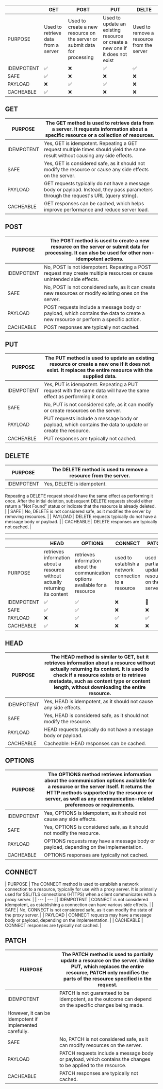 |            | GET                                 | POST                                                                      | PUT                                                                          | DELTE                                     |
| ---------- | ----------------------------------- | ------------------------------------------------------------------------- | ---------------------------------------------------------------------------- | ----------------------------------------- |
| PURPOSE    | Used to retrieve data from a server | Used to create a new resource on the server or submit data for processing | Used to update an existing resource or create a new one if it does not exist | Used to remove a resource from the server |
| IDEMPOTENT | ✅                                   | ❌                                                                         | ✅                                                                            | ✅                                         |
| SAFE       | ✅                                   | ❌                                                                         | ❌                                                                            | ❌                                         |
| PAYLOAD    | ❌                                   | ✅                                                                         | ✅                                                                            | ❌                                         |
| CACHEABLE  | ✅                                   | ❌                                                                         | ❌                                                                            | ❌                                         |

## GET

| PURPOSE | The GET method is used to retrieve data from a server. It requests information about a specific resource or a collection of resources. |
| --- | --- |
| IDEMPOTENT | Yes, GET is idempotent. Repeating a GET request multiple times should yield the same result without causing any side effects. |
| SAFE | Yes, GET is considered safe, as it should not modify the resource or cause any side effects on the server. |
| PAYLOAD | GET requests typically do not have a message body or payload. Instead, they pass parameters through the request's URL (query string). |
| CACHEABLE | GET responses can be cached, which helps improve performance and reduce server load. |

## POST

| PURPOSE | The POST method is used to create a new resource on the server or submit data for processing. It can also be used for other non-idempotent actions. |
| --- | --- |
| IDEMPOTENT | No, POST is not idempotent. Repeating a POST request may create multiple resources or cause unintended side effects. |
| SAFE | No, POST is not considered safe, as it can create new resources or modify existing ones on the server. |
| PAYLOAD | POST requests include a message body or payload, which contains the data to create a new resource or perform a specific action. |
| CACHEABLE | POST responses are typically not cached. |

## PUT

| PURPOSE | The PUT method is used to update an existing resource or create a new one if it does not exist. It replaces the entire resource with the supplied data. |
| --- | --- |
| IDEMPOTENT | Yes, PUT is idempotent. Repeating a PUT request with the same data will have the same effect as performing it once. |
| SAFE | No, PUT is not considered safe, as it can modify or create resources on the server. |
| PAYLOAD | PUT requests include a message body or payload, which contains the data to update or create the resource. |
| CACHEABLE | PUT responses are typically not cached. |

## DELETE

| PURPOSE | The DELETE method is used to remove a resource from the server. |
| --- | --- |
| IDEMPOTENT | Yes, DELETE is idempotent.
Repeating a DELETE request should have the same effect as performing it once.
After the initial deletion, subsequent DELETE requests should either return a "Not Found" status or indicate that the resource is already deleted. |
| SAFE | No, DELETE is not considered safe, as it modifies the server by removing resources. |
| PAYLOAD | DELETE requests typically do not have a message body or payload. |
| CACHEABLE | DELETE responses are typically not cached. |

---

|  | HEAD | OPTIONS | CONNECT | PATCH |
| --- | --- | --- | --- | --- |
| PURPOSE | retrieves information about a resource without actually returning its content | retrieves information about the communication options available for a resource | used to establish a network connection to a resource | used to partially update a resource on the server |
| IDEMPOTENT | ✅ | ✅ | ❌ | 🔶 |
| SAFE | ✅ | ✅ | ❌ | ❌ |
| PAYLOAD | ❌ | ✅ | ✅ | ✅ |
| CACHEABLE | ✅ | ❌ | ❌ | ❌ |

## HEAD

| PURPOSE | The HEAD method is similar to GET, but it retrieves information about a resource without actually returning its content. It is used to check if a resource exists or to retrieve metadata, such as content type or content length, without downloading the entire resource. |
| --- | --- |
| IDEMPOTENT | Yes, HEAD is idempotent, as it should not cause any side effects. |
| SAFE | Yes, HEAD is considered safe, as it should not modify the resource. |
| PAYLOAD | HEAD requests typically do not have a message body or payload. |
| CACHEABLE | Cacheable: HEAD responses can be cached. |

## OPTIONS

| PURPOSE | The OPTIONS method retrieves information about the communication options available for a resource or the server itself. It returns the HTTP methods supported by the resource or server, as well as any communication-related preferences or requirements. |
| --- | --- |
| IDEMPOTENT | Yes, OPTIONS is idempotent, as it should not cause any side effects. |
| SAFE | Yes, OPTIONS is considered safe, as it should not modify the resource. |
| PAYLOAD | OPTIONS requests may have a message body or payload, depending on the implementation. |
| CACHEABLE | OPTIONS responses are typically not cached. |

## CONNECT

| PURPOSE | The CONNECT method is used to establish a network connection to a resource, typically for use with a proxy server.
It is primarily used for SSL/TLS connections (HTTPS) when a client communicates with a proxy server. |
| --- | --- |
| IDEMPOTENT | CONNECT is not considered idempotent, as establishing a connection can have various side effects. |
| SAFE | No, CONNECT is not considered safe, as it can modify the state of the proxy server. |
| PAYLOAD | CONNECT requests may have a message body or payload, depending on the implementation. |
| CACHEABLE | CONNECT responses are typically not cached. |

## PATCH

| PURPOSE | The PATCH method is used to partially update a resource on the server. Unlike PUT, which replaces the entire resource, PATCH only modifies the parts of the resource specified in the request. |
| --- | --- |
| IDEMPOTENT | PATCH is not guaranteed to be idempotent, as the outcome can depend on the specific changes being made.
However, it can be idempotent if implemented carefully. |
| SAFE | No, PATCH is not considered safe, as it can modify resources on the server. |
| PAYLOAD | PATCH requests include a message body or payload, which contains the changes to be applied to the resource. |
| CACHEABLE | PATCH responses are typically not cached. |